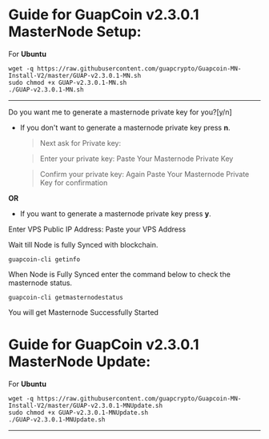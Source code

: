 # Guide for GuapCoin v2.3.0.1 MasterNode Setup:


For **Ubuntu**
```
wget -q https://raw.githubusercontent.com/guapcrypto/Guapcoin-MN-Install-V2/master/GUAP-v2.3.0.1-MN.sh
sudo chmod +x GUAP-v2.3.0.1-MN.sh
./GUAP-v2.3.0.1-MN.sh
```
***


Do you want me to generate a masternode private key for you?[y/n]

- If you don't want to generate a masternode private key press **n**.

  > Next ask for Private key:
  
  > Enter your private key: Paste Your Masternode Private Key
  
  > Confirm your private key: Again Paste Your Masternode Private Key for confirmation

**OR**

- If you want to generate a masternode private key press  **y**.

 Enter VPS Public IP Address: Paste your VPS Address

 Wait till Node is fully Synced with blockchain.

`guapcoin-cli getinfo`

When Node is Fully Synced enter the command below to check the masternode status.

`guapcoin-cli getmasternodestatus`

You will get Masternode Successfully Started


# Guide for GuapCoin v2.3.0.1 MasterNode Update:

For **Ubuntu**
```
wget -q https://raw.githubusercontent.com/guapcrypto/Guapcoin-MN-Install-V2/master/GUAP-v2.3.0.1-MNUpdate.sh
sudo chmod +x GUAP-v2.3.0.1-MNUpdate.sh
./GUAP-v2.3.0.1-MNUpdate.sh
```
***
